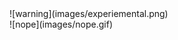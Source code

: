 
<section>
![warning](images/experiemental.png)
</section>

<section> 
![nope](images/nope.gif)
</section>
